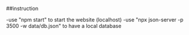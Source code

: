 ##instruction

-use "npm start" to start the website (localhost)
-use "npx json-server -p 3500 -w data/db.json" to have a local database